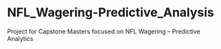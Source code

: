# NFL_Wagering-Predictive_Analysis
Project for Capstone Masters focused on NFL Wagering – Predictive Analytics
